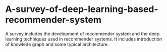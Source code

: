# A-survey-of-deep-learning-based-recommender-system
A survey includes the development of recommender system and the deep learning techniques used in recommender systems. It includes introduction of knowlede graph and some typical architecture.
